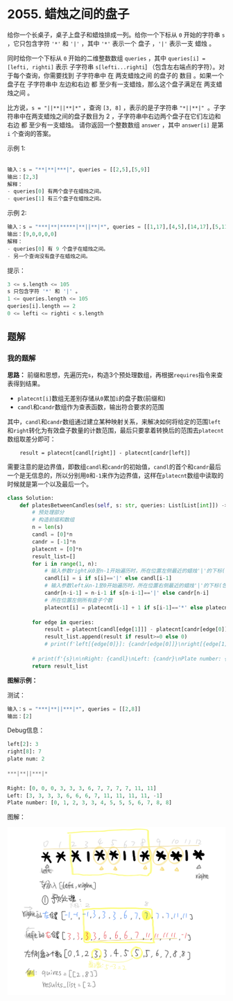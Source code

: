# 2055. 蜡烛之间的盘子
给你一个长桌子，桌子上盘子和蜡烛排成一列。给你一个下标从 `0` 开始的字符串 `s` ，它只包含字符 `'*'` 和 `'|'` ，其中 `'*'` 表示一个 盘子 ，`'|'` 表示一支 蜡烛 。

同时给你一个下标从 `0` 开始的二维整数数组 `queries` ，其中 `queries[i] = [lefti, righti]` 表示 子字符串 `s[lefti...righti`] （包含左右端点的字符）。对于每个查询，你需要找到 子字符串中 在 两支蜡烛之间 的盘子的 数目 。如果一个盘子在 子字符串中 左边和右边 都 至少有一支蜡烛，那么这个盘子满足在 两支蜡烛之间 。

比方说，`s = "||**||**|*"` ，查询 `[3, 8]` ，表示的是子字符串 `"*||**|" `。子字符串中在两支蜡烛之间的盘子数目为 2 ，子字符串中右边两个盘子在它们左边和右边 都 至少有一支蜡烛。
请你返回一个整数数组 `answer` ，其中 `answer[i]` 是第 `i` 个查询的答案。

 

示例 1:

```python

输入：s = "**|**|***|", queries = [[2,5],[5,9]]
输出：[2,3]
解释：
- queries[0] 有两个盘子在蜡烛之间。
- queries[1] 有三个盘子在蜡烛之间。
```

示例 2:

```python
输入：s = "***|**|*****|**||**|*", queries = [[1,17],[4,5],[14,17],[5,11],[15,16]]
输出：[9,0,0,0,0]
解释：
- queries[0] 有 9 个盘子在蜡烛之间。
- 另一个查询没有盘子在蜡烛之间。
```

提示：

```python
3 <= s.length <= 105
s 只包含字符 '*' 和 '|' 。
1 <= queries.length <= 105
queries[i].length == 2
0 <= lefti <= righti < s.length
```
## 题解
### 我的题解
**思路：**
前缀和思想，先遍历完`s`，构造3个预处理数组，再根据`requires`指令来查表得到结果。

- `platecnt[i]`数组无差别存储从`0`累加`i`的盘子数(前缀和)
- `candl`和`candr`数组作为查表函数，输出符合要求的范围

其中，`candl`和`candr`数组通过建立某种映射关系，来解决如何将给定的范围`left`和`right`转化为有效盘子数量的计数范围，最后只要拿着转换后的范围去`platecnt`数组取差分即可：
```
    result = platecnt[candl[right]] - platecnt[candr[left]]
```

需要注意的是边界值，即数组`candl`和`candr`的初始值，`candl`的首个和`candr`最后一个是无信息的，所以分别用`0`和`-1`来作为边界值，这样在`platecnt`数组中读取的时候就是第一个以及最后一个。

```python
class Solution:
    def platesBetweenCandles(self, s: str, queries: List[List[int]]) -> List[int]:
        # 预处理部分
        # 构造前缀和数组
        n = len(s)
        candl = [0]*n
        candr = [-1]*n
        platecnt = [0]*n
        result_list=[]
        for i in range(1, n):
            # 输入参数right从0至n-1开始遍历时，所在位置左侧最近的蜡烛'|'的下标(包括本身)，没有则为0
            candl[i] = i if s[i]=='|' else candl[i-1]
            # 输入参数left从n-1至0开始遍历时，所在位置右侧最近的蜡烛'|'的下标(包括本身)，没有则为-1
            candr[n-i-1] = n-i-1 if s[n-i-1]=='|' else candr[n-i]
            # 所在位置左侧所有盘子个数
            platecnt[i] = platecnt[i-1] + 1 if s[i-1]=='*' else platecnt[i-1]

        for edge in queries:
            result = platecnt[candl[edge[1]]] - platecnt[candr[edge[0]]]
            result_list.append(result if result>=0 else 0)
            # print(f'left[{edge[0]}]: {candr[edge[0]]}\nright[{edge[1]}]: {candl[edge[1]]}\nplate num: {platecnt[candl[edge[1]]] - platecnt[candr[edge[0]]]}\n\n')

        # print(f'{s}\n\nRight: {candl}\nLeft: {candr}\nPlate number: {platecnt}')
        return result_list

```

**图解示例：**

测试：
```python
输入：s = "***|**||***|*", queries = [[2,8]]
输出：[2]
```
Debug信息：
```python
left[2]: 3
right[8]: 7
plate num: 2

***|**||***|*

Right: [0, 0, 0, 3, 3, 3, 6, 7, 7, 7, 7, 11, 11]
Left: [3, 3, 3, 3, 6, 6, 6, 7, 11, 11, 11, 11, -1]
Plate number: [0, 1, 2, 3, 3, 4, 5, 5, 5, 6, 7, 8, 8]

```
图解：

<img src="../../../document_source/plate.png" width = "800" alt="" align=center />
